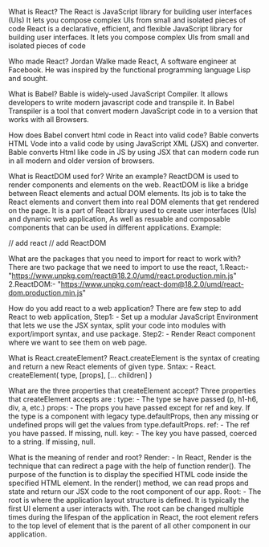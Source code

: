 What is React?
    The React is JavaScript library for building user interfaces (UIs)
    It lets you compose complex UIs from small and isolated pieces of code
    React is a declarative, efficient, and flexible JavaScript library for building user interfaces.
    It lets you compose complex UIs from small and isolated pieces of code

Who made React?
    Jordan Walke made React, A software engineer at Facebook.
    He was inspired by the functional programming language Lisp and sought.

What is Babel?
    Bable is widely-used JavaScript Compiler.
    It allows developers to write modern javascript code and transpile it.
    In Babel Transpiler is a tool that convert modern JavaScript code in to a version that works with all Browsers.
    
How does Babel convert html code in React into valid code?
    Bable converts HTML Vode into a valid code by using JavaScript XML (JSX) and converter.
    Bable converts Html like code in JS by using JSX that can modern code run in all modern and older version of browsers.

What is ReactDOM used for? Write an example?
    ReactDOM is used to render components and elements on the web.
    ReactDOM is like a bridge between React elements and actual DOM elements. Its job is to take the React elements and convert them into real DOM elements that get rendered on the page.
    It is a part of React library used to create user interfaces (UIs) and dynamic web application, 
    As well as resuable and composable components that can be used in different applications.
    Example: 
    <!DOCTYPE html>
    <html lang="en">
    <head>
        <title>Create UI with React API</title>
    </head>
    <body>
        <div id="root"></div>
        <script src="https://www.unpkg.com/react@18.2.0/umd/react.production.min.js"></script> // add react
        <script src="https://www.unpkg.com/react-dom@18.2.0/umd/react-dom.production.min.js"></script> // add ReactDOM
        <script>
            const rootElement = document.getElementById("root") 
            const element = React.createElement("div", {        
                className: "container",
                children: "Carpe Diem",
            })                                                  // React and React.createElement
            const reactRoot = ReactDOM.createRoot(rootElement)  // ReactDOM
            reactRoot.render(element)                           // ReactDOM.render
        </script>
    </body>
    </html>

What are the packages that you need to import for react to work with?
    There are two package that we need to import to use the react,
    1.React:- "https://www.unpkg.com/react@18.2.0/umd/react.production.min.js"
    2.ReactDOM:- "https://www.unpkg.com/react-dom@18.2.0/umd/react-dom.production.min.js"

How do you add react to a web application?
    There are few step to add React to web application,
    Step1: - Set up a modular JavaScript Environment that lets we use the JSX syntax, split your code into modules with export/import syntax, and use package.
    Step2: - Render React component where we want to see them on web page.

What is React.createElement?
    React.createElement is the syntax of creating and return a new React elements of given type.
    Sntax: - 
        React. createElement( type, [props], [... children] )

What are the three properties that createElement accept?
    Three properties that createElement accepts are :
    type: - The type se have passed (p, h1-h6, div, a, etc.)
    props: - The props you have passed except for ref and key. If the type is a component with legacy type.defaultProps, then any missing or undefined props will get the values from type.defaultProps.
    ref: - The ref you have passed. If missing, null.
    key: - The key you have passed, coerced to a string. If missing, null.

What is the meaning of render and root?
    Render: - 
        In React, Render is the technique that can redirect a page with the help of function render().
        The purpose of the function is to display the specified HTML code inside the specified HTML element.
        In the render() method, we can read props and state and return our JSX code to the root component of our app.
    Root: - 
        The root is where the application layout structure is defined. 
        It is typically the first UI element a user interacts with.
        The root can be changed multiple times during the lifespan of the application
        in React, the root element refers to the top level of element that is the parent of all other component in our application.